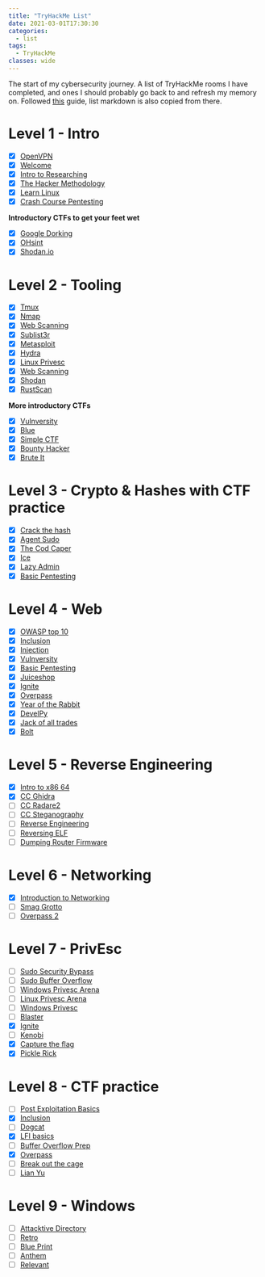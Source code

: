 ```yaml
---
title: "TryHackMe List"
date: 2021-03-01T17:30:30
categories:
  - list
tags:
  - TryHackMe
classes: wide
---
```

The start of my cybersecurity journey. A list of TryHackMe rooms I have completed, and ones I should probably go back to and refresh my memory on. Followed [this](https://blog.tryhackme.com/free_path/) guide, list markdown is also copied from there.


# Level 1 - Intro
- [x] [OpenVPN](https://tryhackme.com/room/openvpn)
- [x] [Welcome](https://tryhackme.com/jr/welcome)
- [x] [Intro to Researching](https://tryhackme.com/room/introtoresearch)
- [x] [The Hacker Methodology](https://tryhackme.com/room/hackermethodology)
- [x] [Learn Linux](https://tryhackme.com/module/linux-fundamentals)
- [x] [Crash Course Pentesting](https://tryhackme.com/room/ccpentesting)

**Introductory CTFs to get your feet wet**

- [x] [Google Dorking](https://tryhackme.com/room/googledorking)
- [x] [OHsint](https://tryhackme.com/room/ohsint)
- [x] [Shodan.io](https://tryhackme.com/room/shodan)

# Level 2 - Tooling
- [x] [Tmux](https://tryhackme.com/room/rptmux)
- [x] [Nmap](https://tryhackme.com/room/furthernmap)
- [x] [Web Scanning](https://tryhackme.com/room/rpwebscanning)
- [x] [Sublist3r](https://tryhackme.com/room/rpsublist3r)
- [x] [Metasploit](https://tryhackme.com/room/rpmetasploit)
- [x] [Hydra](https://tryhackme.com/room/hydra)
- [x] [Linux Privesc](https://tryhackme.com/room/linuxprivesc)
- [x] [Web Scanning](https://tryhackme.com/room/rpwebscanning)
- [x] [Shodan](https://tryhackme.com/room/shodan)
- [x] [RustScan](https://tryhackme.com/room/rustscan)

**More introductory CTFs**
- [x] [Vulnversity](https://tryhackme.com/room/vulnversity)
- [x] [Blue](https://tryhackme.com/room/blue)
- [x] [Simple CTF](https://tryhackme.com/room/easyctf)
- [x] [Bounty Hacker](https://tryhackme.com/room/cowboyhacker)
- [x] [Brute It](https://tryhackme.com/room/bruteit)

# Level 3 - Crypto & Hashes with CTF practice
- [x] [Crack the hash](https://tryhackme.com/room/crackthehash)
- [x] [Agent Sudo](https://tryhackme.com/room/agentsudoctf)
- [x] [The Cod Caper](https://tryhackme.com/room/thecodcaper)
- [x] [Ice](https://tryhackme.com/room/ice)
- [x] [Lazy Admin](https://tryhackme.com/room/lazyadmin)
- [x] [Basic Pentesting](https://tryhackme.com/room/basicpentestingjt)

# Level 4 - Web
- [x] [OWASP top 10](https://tryhackme.com/room/owasptop10)
- [x] [Inclusion](https://tryhackme.com/room/inclusion)
- [x] [Injection](https://tryhackme.com/room/injection)
- [x] [Vulnversity](https://tryhackme.com/room/vulnversity)
- [x] [Basic Pentesting](https://tryhackme.com/room/basicpentestingjt)
- [x] [Juiceshop](https://tryhackme.com/room/owaspjuiceshop)
- [x] [Ignite](https://tryhackme.com/room/ignite)
- [x] [Overpass](https://tryhackme.com/room/overpass)
- [x] [Year of the Rabbit](https://tryhackme.com/room/yearoftherabbit)
- [x] [DevelPy](https://tryhackme.com/room/bsidesgtdevelpy)
- [x] [Jack of all trades](https://tryhackme.com/room/jackofalltrades)
- [x] [Bolt](https://tryhackme.com/room/bolt)

# Level 5 - Reverse Engineering
- [x] [Intro to x86 64](https://tryhackme.com/room/introtox8664)
- [x] [CC Ghidra](https://tryhackme.com/room/ccghidra)
- [ ] [CC Radare2](https://tryhackme.com/room/ccradare2)
- [ ] [CC Steganography](https://tryhackme.com/room/ccstego)
- [ ] [Reverse Engineering](https://tryhackme.com/room/reverseengineering)
- [ ] [Reversing ELF](https://tryhackme.com/room/reverselfiles)
- [ ] [Dumping Router Firmware](https://tryhackme.com/room/rfirmware)

# Level 6 - Networking
- [x] [Introduction to Networking](https://tryhackme.com/room/introtonetworking)
- [ ] [Smag Grotto](https://tryhackme.com/room/smaggrotto)
- [ ] [Overpass 2](https://tryhackme.com/room/overpass2hacked)

# Level 7 - PrivEsc
- [ ] [Sudo Security Bypass](https://tryhackme.com/room/sudovulnsbypass)
- [ ] [Sudo Buffer Overflow](https://tryhackme.com/room/sudovulnsbof)
- [ ] [Windows Privesc Arena](https://tryhackme.com/room/windowsprivescarena)
- [ ] [Linux Privesc Arena](https://tryhackme.com/room/linuxprivescarena)
- [ ] [Windows Privesc](https://tryhackme.com/room/windows10privesc)
- [ ] [Blaster](https://tryhackme.com/room/blaster)
- [x] [Ignite](https://tryhackme.com/room/ignite)
- [ ] [Kenobi](https://tryhackme.com/room/kenobi)
- [x] [Capture the flag](https://tryhackme.com/room/c4ptur3th3fl4g)
- [x] [Pickle Rick](https://tryhackme.com/room/picklerick)

# Level 8 - CTF practice
- [ ] [Post Exploitation Basics](https://tryhackme.com/room/postexploit)
- [x] [Inclusion](https://tryhackme.com/room/inclusion)
- [ ] [Dogcat](https://tryhackme.com/room/dogcat)
- [x] [LFI basics](https://tryhackme.com/room/lfibasics)
- [ ] [Buffer Overflow Prep](https://tryhackme.com/room/bufferoverflowprep)
- [x] [Overpass](https://tryhackme.com/room/overpass)
- [ ] [Break out the cage](https://tryhackme.com/room/breakoutthecage1)
- [ ] [Lian Yu](https://tryhackme.com/room/lianyu)

# Level 9 - Windows
- [ ] [Attacktive Directory](https://tryhackme.com/room/attacktivedirectory)
- [ ] [Retro](https://tryhackme.com/room/retro)
- [ ] [Blue Print](https://tryhackme.com/room/blueprint)
- [ ] [Anthem](https://tryhackme.com/room/anthem)
- [ ] [Relevant](https://tryhackme.com/room/relevant)